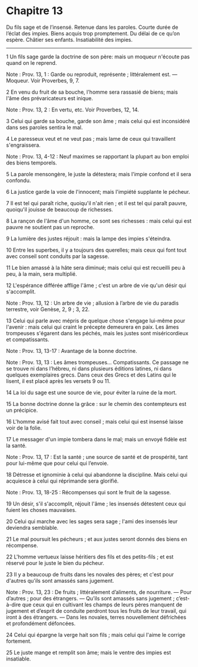 # Chapitre 13

Du fils sage et de l’insensé.
Retenue dans les paroles.
Courte durée de l’éclat des impies.
Biens acquis trop promptement.
Du délai de ce qu’on espère.
Châtier ses enfants.
Insatiabilité des impies.

***

1 Un fils sage garde la doctrine de son père: mais un moqueur n'écoute pas quand on le reprend.

<span class="bible-note">Note : </span> Prov. 13, 1 : Garde ou reproduit, représente ; littéralement est. ― Moqueur. Voir Proverbes, 9, 7.


2 En venu du fruit de sa bouche, l'homme sera rassasié de biens; mais l'âme des prévaricateurs est inique.

<span class="bible-note">Note : </span> Prov. 13, 2 : En vertu, etc. Voir Proverbes, 12, 14.


3 Celui qui garde sa bouche, garde son âme ; mais celui qui est inconsidéré dans ses paroles sentira le mal.


4 Le paresseux veut et ne veut pas ; mais lame de ceux qui travaillent s'engraissera.

<span class="bible-note">Note : </span> Prov. 13, 4-12 : Neuf maximes se rapportant la plupart au bon emploi des biens temporels.


5 La parole mensongère, le juste la détestera; mais l'impie confond et il sera confondu.


6 La justice garde la voie de l'innocent; mais l'impiété supplante le pécheur.


7 Il est tel qui paraît riche, quoiqu'il n'ait rien ; et il est tel qui paraît pauvre, quoiqu'il jouisse de beaucoup de richesses.


8 La rançon de l'âme d'un homme, ce sont ses richesses : mais celui qui est pauvre ne soutient pas un reproche.


9 La lumière des justes réjouit : mais la lampe des impies s'éteindra.


10 Entre les superbes, il y a toujours des querelles; mais ceux qui font tout avec conseil sont conduits par la sagesse.


11 Le bien amassé à la hâte sera diminué; mais celui qui est recueilli peu à peu, à la main, sera multiplié.


12 L'espérance différée afflige l'âme ; c'est un arbre de vie qu'un désir qui s'accomplit.

<span class="bible-note">Note : </span> Prov. 13, 12 : Un arbre de vie ; allusion à l’arbre de vie du paradis terrestre, voir Genèse, 2, 9 ; 3, 22.


13 Celui qui parle avec mépris de quelque chose s'engage lui-même pour l'avenir : mais celui qui craint le précepte demeurera en paix.
Les âmes trompeuses s'égarent dans les péchés, mais les justes sont miséricordieux et compatissants.

<span class="bible-note">Note : </span> Prov. 13, 13-17 : Avantage de la bonne doctrine.

<span class="bible-note">Note : </span> Prov. 13, 13 : Les âmes trompeuses… Compatissants. Ce passage ne se trouve ni dans l’hébreu, ni dans plusieurs éditions latines, ni dans quelques exemplaires grecs. Dans ceux des Grecs et des Latins qui le lisent, il est placé après les versets 9 ou 11.


14 La loi du sage est une source de vie, pour éviter la ruine de la mort.


15 La bonne doctrine donne la grâce : sur le chemin des contempteurs est un précipice.


16 L'homme avisé fait tout avec conseil ; mais celui qui est insensé laisse voir de la folie.


17 Le messager d'un impie tombera dans le mal; mais un envoyé fidèle est la santé.

<span class="bible-note">Note : </span> Prov. 13, 17 : Est la santé ; une source de santé et de prospérité, tant pour lui-même que pour celui qui l’envoie.


18 Détresse et ignominie à celui qui abandonne la discipline. Mais celui qui acquiesce à celui qui réprimande sera glorifié.

<span class="bible-note">Note : </span> Prov. 13, 18-25 : Récompenses qui sont le fruit de la sagesse.


19 Un désir, s'il s'accomplit, réjouit l'âme ; les insensés détestent ceux qui fuient les choses mauvaises.


20 Celui qui marche avec les sages sera sage ; l'ami des insensés leur deviendra semblable.


21 Le mal poursuit les pécheurs ; et aux justes seront donnés des biens en récompense.


22 L'homme vertueux laisse héritiers des fils et des petits-fils ; et est réservé pour le juste le bien du pécheur.


23 Il y a beaucoup de fruits dans les novales des pères; et c'est pour d'autres qu'ils sont amassés sans jugement.

<span class="bible-note">Note : </span> Prov. 13, 23 : De fruits ; littéralement d’aliments, de nourriture. ― Pour d’autres ; pour des étrangers. ― Qu’ils sont amassés sans jugement ; c’est-à-dire que ceux qui en cultivant les champs de leurs pères manquent de jugement et d’esprit de conduite perdront tous les fruits de leur travail, qui iront à des étrangers. ― Dans les novales, terres nouvellement défrichées et profondément défoncées.


24 Celui qui épargne la verge hait son fils ; mais celui qui l'aime le corrige fortement.


25 Le juste mange et remplit son âme; mais le ventre des impies est insatiable.

